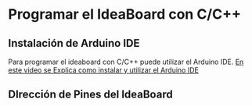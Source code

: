 # Programar el IdeaBoard con C/C++

## Instalación de Arduino IDE

Para programar el ideaboard con C/C++ puede utilizar el Arduino IDE. [En este video se Explica como instalar y utilizar el Arduino IDE](https://youtu.be/Gd5cj3yKtPM?si=9Gexbs7unJ-1I55R)


## DIrección de Pines del IdeaBoard

